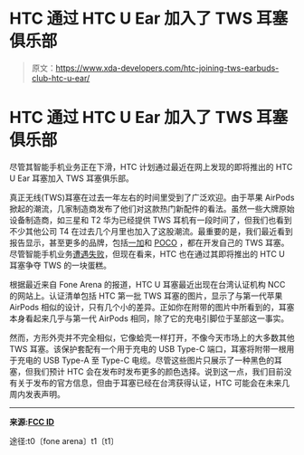 # HTC 通过 HTC U Ear 加入了 TWS 耳塞俱乐部

> 原文：<https://www.xda-developers.com/htc-joining-tws-earbuds-club-htc-u-ear/>

# HTC 通过 HTC U Ear 加入了 TWS 耳塞俱乐部

尽管其智能手机业务正在下滑，HTC 计划通过最近在网上发现的即将推出的 HTC U Ear 耳塞加入 TWS 耳塞俱乐部。

真正无线(TWS)耳塞在过去一年左右的时间里受到了广泛欢迎。由于苹果 AirPods 掀起的潮流，几家制造商发布了他们对这款热门新配件的看法。虽然一些大牌原始设备制造商，如三星和 T2 华为已经提供 TWS 耳机有一段时间了，但我们也看到不少其他公司 T4 在过去几个月里也加入了这股潮流。最重要的是，我们最近看到报告显示，甚至更多的品牌，包括[一加](https://www.xda-developers.com/oneplus-truly-wireless-earbuds/)和 [POCO](https://www.xda-developers.com/poco-working-own-tws-truly-wireless-earphones/) ，都在开发自己的 TWS 耳塞。尽管智能手机业务[遭遇失败](https://www.xda-developers.com/htc-still-making-phones-will-launch-5g-smartphone-this-year/)，但现在看来，HTC 也在通过其即将推出的 HTC U 耳塞争夺 TWS 的一块蛋糕。

根据最近来自 Fone Arena 的报道，HTC U 耳塞最近出现在台湾认证机构 NCC 的网站上。认证清单包括 HTC 第一批 TWS 耳塞的图片，显示了与第一代苹果 AirPods 相似的设计，只有几个小的差异。正如你在附带的图片中所看到的，耳塞本身看起来几乎与第一代 AirPods 相同，除了它的充电引脚位于茎部这一事实。

然而，方形外壳并不完全相似，它像蛤壳一样打开，不像今天市场上的大多数其他 TWS 耳塞。该保护套配有一个用于充电的 USB Type-C 端口，耳塞将附带一根用于充电的 USB Type-A 至 Type-C 电缆。尽管这些图片只展示了一种黑色的耳塞，但我们预计 HTC 会在发布时发布更多的颜色选择。说到这一点，我们目前没有关于发布的官方信息，但由于耳塞已经在台湾获得认证，HTC 可能会在未来几周内发表声明。

* * *

**来源:[FCC ID](https://fccid.io/NCC/CCAH20LP3620T0/t+rQIq9SaCY=)**

途径:t0〔fone arena〕t1〔t1〕